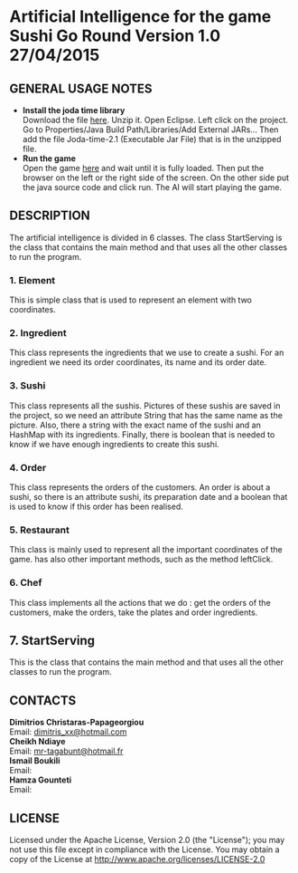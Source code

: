 # Artificial Intelligence for the game Sushi Go Round Version 1.0 27/04/2015

## GENERAL USAGE NOTES

- **Install the joda time library** </br>
Download the file [here](http://sourceforge.net/projects/joda-time/files/joda-time/2.1/). Unzip it. Open Eclipse. Left click on the project. Go to Properties/Java Build Path/Libraries/Add External JARs... Then add the file Joda-time-2.1 (Executable Jar File) that is in the unzipped file.
- **Run the game** </br>
Open the game [here](http://www.freearcade.com/SushiGoRound.flash/SushiGoRound.html) and wait until it is fully loaded. Then put the browser on the left or the right side of the screen. On the other side put the java source code and click run. The AI will start playing the game.

## DESCRIPTION
The artificial intelligence is divided in 6 classes. The class StartServing is the class that contains the main method and that uses all the other classes to run the program.
### 1. Element
This is simple class that is used to represent an element with two coordinates.
### 2. Ingredient
This class represents the ingredients that we use to create a sushi. For an ingredient we need its order coordinates, its name and its order date.
### 3. Sushi
This class represents all the sushis. Pictures of these sushis are saved in the project, so we need an attribute String that has the same name as the picture. Also, there a string with the exact name of the sushi and an HashMap with its ingredients. Finally, there is boolean that is needed to know if we have enough ingredients to create this sushi.
### 4. Order
This class represents the orders of the customers. An order is about a sushi, so there is an attribute sushi, its preparation date and a boolean that is used to know if this order has been realised.
### 5. Restaurant
This class is mainly used to represent all the important coordinates of the game. has also other important methods, such as the method leftClick.
### 6. Chef
This class implements all the actions that we do : get the orders of the customers, make the orders, take the plates and order ingredients.
## 7. StartServing
This is the class that contains the main method and that uses all the other classes to run the program.
## CONTACTS
**Dimitrios Christaras-Papageorgiou** </br>
Email:  dimitris_xx@hotmail.com</br>
**Cheikh Ndiaye** </br>
Email:  mr-tagabunt@hotmail.fr</br>
**Ismail Boukili** </br>
Email:  </br>
**Hamza Gounteti** </br>
Email:  </br>
## LICENSE
Licensed under the Apache License, Version 2.0 (the "License");
   you may not use this file except in compliance with the License.
   You may obtain a copy of the License at http://www.apache.org/licenses/LICENSE-2.0
